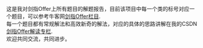这是我对剑指Offer上所有题目的解题报告，目前该项目中每一个类的标号对应一个题目，可以参考牛客网[剑指Offer栏目](https://www.nowcoder.com/ta/coding-interviews).  
每一个题目都有常规解法和高效新奇的解法，对应的具体的思路讲解在我的CSDN[剑指Offer解读专栏](https://blog.csdn.net/dawn_after_dark/article/category/9275901).  
欢迎共同交流，共同进步。
